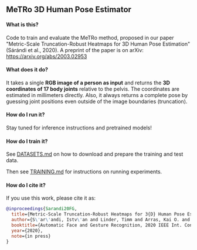 ## MeTRo 3D Human Pose Estimator

#### What is this?

Code to train and evaluate the MeTRo method, proposed in our paper
"Metric-Scale Truncation-Robust Heatmaps for 3D Human Pose Estimation" (Sárándi et al., 2020).
 A preprint of the paper is on arXiv: https://arxiv.org/abs/2003.02953

#### What does it do?

It takes a single **RGB image of a person as input** and returns the **3D coordinates of 17 body joints** relative to the pelvis. The coordinates are estimated in millimeters directly. Also, it always returns a complete pose by guessing joint positions even outside of the image boundaries (truncation).  
 
#### How do I run it?

Stay tuned for inference instructions and pretrained models!

#### How do I train it?
See [DATASETS.md](docs/DATASETS.md) on how to download and prepare the training and test data.

Then see [TRAINING.md](docs/TRAINING.md) for instructions on running experiments.


#### How do I cite it?
If you use this work, please cite it as:

```bibtex
@inproceedings{Sarandi20FG,
  title={Metric-Scale Truncation-Robust Heatmaps for 3{D} Human Pose Estimation},
  author={S\'ar\'andi, Istv\'an and Linder, Timm and Arras, Kai O. and Leibe, Bastian},
  booktitle={Automatic Face and Gesture Recognition, 2020 IEEE Int. Conf. on},
  year={2020},
  note={in press}
}
```
